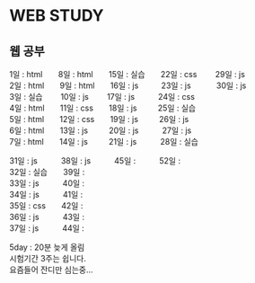 # WEB STUDY
## 웹 공부    

1일 : html  8일 : html  15일 : 실습  22일 : css   29일 : js   
2일 : html  9일 : html  16일 : js     23일 : js    30일 : js  
3일 : 실습   10일 : js   17일 : js   24일 : css          
4일 : html  11일 : css  18일 : js    25일 : 실습     
5일 : html  12일 : css  19일 : js    26일 : js  
6일 : html  13일 : js    20일 : js   27일 : js    
7일 : html  14일 : js    21일 : js   28일 : 실습  
    
31일 : js   38일 : js   45일 :   52일 :    
32일 : 실습  39일 :   
33일 : js   40일 :  
34일 : js   41일 :  
35일 : css  42일 :  
36일 : js   43일 :  
37일 : js   44일 :  
  
5day : 20분 늦게 올림  
시험기간 3주는 쉽니다.  
요즘들어 잔디만 심는중...  
